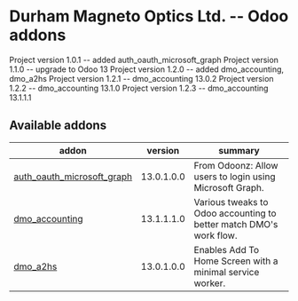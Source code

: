 # Durham Magneto Optics Ltd. -- Odoo addons

[//]: # (addons)

Project version 1.0.1 -- added auth_oauth_microsoft_graph
Project version 1.1.0 -- upgrade to Odoo 13
Project version 1.2.0 -- added dmo_accounting, dmo_a2hs
Project version 1.2.1 -- dmo_accounting 13.0.2
Project version 1.2.2 -- dmo_accounting 13.1.0
Project version 1.2.3 -- dmo_accounting 13.1.1.1

Available addons
----------------
addon | version | summary
--- | --- | ---
[auth_oauth_microsoft_graph](auth_oauth_microsoft_graph/) | 13.0.1.0.0 | From Odoonz: Allow users to login using Microsoft Graph.
[dmo_accounting](dmo_accounting/) | 13.1.1.1.0 | Various tweaks to Odoo accounting to better match DMO's work flow.
[dmo_a2hs](dmo_a2hs/) | 13.0.1.0.0 | Enables Add To Home Screen with a minimal service worker.

[//]: # (end addons)